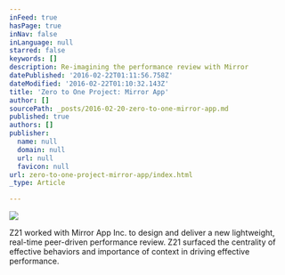 ```yaml
---
inFeed: true
hasPage: true
inNav: false
inLanguage: null
starred: false
keywords: []
description: Re-imagining the performance review with Mirror
datePublished: '2016-02-22T01:11:56.758Z'
dateModified: '2016-02-22T01:10:32.143Z'
title: 'Zero to One Project: Mirror App'
author: []
sourcePath: _posts/2016-02-20-zero-to-one-mirror-app.md
published: true
authors: []
publisher:
  name: null
  domain: null
  url: null
  favicon: null
url: zero-to-one-project-mirror-app/index.html
_type: Article

---
```

![](https://s3-us-west-2.amazonaws.com/the-grid-img/p/0d5cffbc1d056923b5d094d7b71e8ebab04ee4b6.jpg)

Z21 worked with Mirror App Inc. to design and deliver a new lightweight, real-time peer-driven performance review. Z21 surfaced the centrality of effective behaviors and importance of context in driving effective performance.